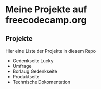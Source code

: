 # Meine Projekte auf freecodecamp.org

## Projekte

Hier eine Liste der Projekte in diesem Repo

- Gedenkseite Lucky
- Umfrage
- Borlaug Gedenkseite
- Produktseite
- Technische Dokomentation